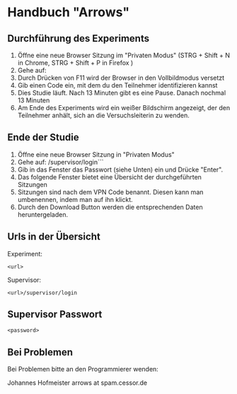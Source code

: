 Handbuch "Arrows"
=================

Durchführung des Experiments
----------------------------

1. Öffne eine neue Browser Sitzung im "Privaten Modus" (STRG + Shift + N in Chrome, STRG + Shift + P in Firefox )
2. Gehe auf: <url>
3. Durch Drücken von F11 wird der Browser in den Vollbildmodus versetzt
4. Gib einen Code ein, mit dem du den Teilnehmer identifizieren kannst
5. Dies Studie läuft. Nach 13 Minuten gibt es eine Pause. Danach nochmal 13 Minuten
6. Am Ende des Experiments wird ein weißer Bildschirm angezeigt, der den Teilnehmer anhält, sich an die Versuchsleiterin zu wenden.

Ende der Studie
---------------

1. Öffne eine neue Browser Sitzung in "Privaten Modus"
2. Gehe auf: <url>/supervisor/login```
3. Gib in das Fenster das Passwort (siehe Unten) ein und Drücke "Enter".
4. Das folgende Fenster bietet eine Übersicht der durchgeführten Sitzungen
5. Sitzungen sind nach dem VPN Code benannt. Diesen kann man umbenennen, indem man auf ihn klickt.
6. Durch den Download Button werden die entsprechenden Daten heruntergeladen.

Urls in der Übersicht
---------------------

Experiment:

    <url>

Supervisor:

    <url>/supervisor/login

Supervisor Passwort
-------------------

    <password>

Bei Problemen
-------------
Bei Problemen bitte an den Programmierer wenden:

Johannes Hofmeister
arrows at spam.cessor.de